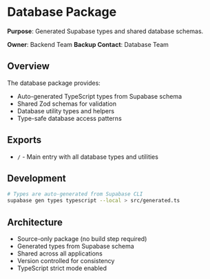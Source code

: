 # Database Package

**Purpose**: Generated Supabase types and shared database schemas.

**Owner**: Backend Team
**Backup Contact**: Database Team

## Overview

The database package provides:
- Auto-generated TypeScript types from Supabase schema
- Shared Zod schemas for validation
- Database utility types and helpers
- Type-safe database access patterns

## Exports

- `/` - Main entry with all database types and utilities

## Development

```bash
# Types are auto-generated from Supabase CLI
supabase gen types typescript --local > src/generated.ts
```

## Architecture

- Source-only package (no build step required)
- Generated types from Supabase schema
- Shared across all applications
- Version controlled for consistency
- TypeScript strict mode enabled
